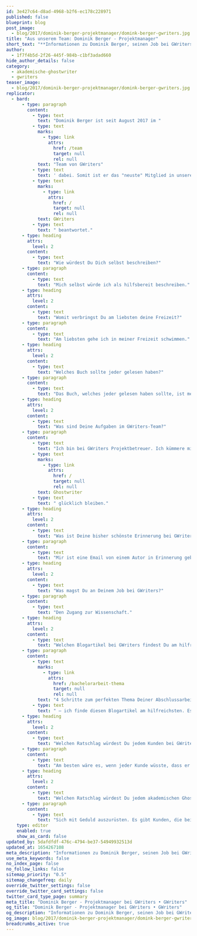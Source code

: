 ```yaml
---
id: 3e427c64-d8ad-4968-b2f6-ec178c228971
published: false
blueprint: blog
post_image:
  - blog/2017/dominik-berger-projektmanager/domink-berger-gwriters.jpg
title: "Aus unserem Team: Dominik Berger - Projektmanager"
short_text: "**Informationen zu Dominik Berger, seinen Job bei GWriters, seine Ratschläge an akademische Ghostwriter & Kunden der Ghostwriter-Agentur GWriters.**"
author:
  - 1f7f4b5d-2f26-445f-984b-c1bf3adad660
hide_author_details: false
category:
  - akademische-ghostwriter
  - gwriters
teaser_image:
  - blog/2017/dominik-berger-projektmanager/domink-berger-gwriters.jpg
replicator:
  - bard:
      - type: paragraph
        content:
          - type: text
            text: "Dominik Berger ist seit August 2017 im "
          - type: text
            marks:
              - type: link
                attrs:
                  href: /team
                  target: null
                  rel: null
            text: "Team von GWriters"
          - type: text
            text: ' dabei. Somit ist er das "neuste" Mitglied in unserem Team. Für unseren Blog hat er hier einige Fragen über sich und seinen Job bei '
          - type: text
            marks:
              - type: link
                attrs:
                  href: /
                  target: null
                  rel: null
            text: GWriters
          - type: text
            text: " beantwortet."
      - type: heading
        attrs:
          level: 2
        content:
          - type: text
            text: "Wie würdest Du Dich selbst beschreiben?"
      - type: paragraph
        content:
          - type: text
            text: "Mich selbst würde ich als hilfsbereit beschreiben."
      - type: heading
        attrs:
          level: 2
        content:
          - type: text
            text: "Womit verbringst Du am liebsten deine Freizeit?"
      - type: paragraph
        content:
          - type: text
            text: "Am liebsten gehe ich in meiner Freizeit schwimmen."
      - type: heading
        attrs:
          level: 2
        content:
          - type: text
            text: "Welches Buch sollte jeder gelesen haben?"
      - type: paragraph
        content:
          - type: text
            text: "Das Buch, welches jeder gelesen haben sollte, ist meiner Meinung nach sein eigenes."
      - type: heading
        attrs:
          level: 2
        content:
          - type: text
            text: "Was sind Deine Aufgaben im GWriters-Team?"
      - type: paragraph
        content:
          - type: text
            text: "Ich bin bei GWriters Projektbetreuer. Ich kümmere mich darum, dass Kunden ihre Aufträge zur gewünschten Zeit, in gewünschter Form und in gewünschter Qualität erhalten - und dabei Kunden und akademische "
          - type: text
            marks:
              - type: link
                attrs:
                  href: /
                  target: null
                  rel: null
            text: Ghostwriter
          - type: text
            text: " glücklich bleiben."
      - type: heading
        attrs:
          level: 2
        content:
          - type: text
            text: "Was ist Deine bisher schönste Erinnerung bei GWriters?"
      - type: paragraph
        content:
          - type: text
            text: "Mir ist eine Email von einem Autor in Erinnerung geblieben, bei der sich der Autor als sehr glücklich zeigte, da die Kundin anscheinend etwas von der vom Autor erstellten Ausarbeitung gelernt hat. Da ich allerdings noch recht neu bin im Team, bin ich mir sicher, dass es in Zukunft noch viele weitere schöne Erinnerungen geben wird."
      - type: heading
        attrs:
          level: 2
        content:
          - type: text
            text: "Was magst Du an Deinem Job bei GWriters?"
      - type: paragraph
        content:
          - type: text
            text: "Den Zugang zur Wissenschaft."
      - type: heading
        attrs:
          level: 2
        content:
          - type: text
            text: "Welchen Blogartikel bei GWriters findest Du am hilfreichsten und warum?"
      - type: paragraph
        content:
          - type: text
            marks:
              - type: link
                attrs:
                  href: /bachelorarbeit-thema
                  target: null
                  rel: null
            text: "4 Schritte zum perfekten Thema Deiner Abschlussarbeit"
          - type: text
            text: " – ich finde diesen Blogartikel am hilfreichsten. Es ist grundsätzlich so, dass bei jeder Tätigkeit der Anfang am schwierigsten fällt. Das Schreiben wissenschaftlicher Arbeiten ist dabei keine Ausnahme. Und der allererste Schritt dabei ist natürlich die Themenauswahl."
      - type: heading
        attrs:
          level: 2
        content:
          - type: text
            text: "Welchen Ratschlag würdest Du jedem Kunden bei GWriters geben?"
      - type: paragraph
        content:
          - type: text
            text: "Am besten wäre es, wenn jeder Kunde wüsste, dass er es mit Mitarbeitern und akademischen Ghostwritern zu tun hat, die ihr Bestes tun um diesen Kunden zufrieden zu stellen."
      - type: heading
        attrs:
          level: 2
        content:
          - type: text
            text: "Welchen Ratschlag würdest Du jedem akademischen Ghostwriter bei GWriters geben?"
      - type: paragraph
        content:
          - type: text
            text: "Sich mit Geduld auszurüsten. Es gibt Kunden, die bei den Teillieferungen einige Änderungen vornehmen möchten. In solchen Fällen sollte sich der Ghostwriter geduldig zeigen und weiterarbeiten, bis der Kunde zufrieden gestellt wird. Natürlich achten wir darauf, dass dies im Rahmen der Möglichkeiten geschieht."
    type: editor
    enabled: true
    show_as_card: false
updated_by: 5dafdfdf-476c-4794-be37-54949932513d
updated_at: 1654267108
meta_description: "Informationen zu Dominik Berger, seinen Job bei GWriters, seine Ratschläge an akademische Ghostwriter & Kunden der Ghostwriter-Agentur GWriters."
use_meta_keywords: false
no_index_page: false
no_follow_links: false
sitemap_priority: "0.5"
sitemap_changefreq: daily
override_twitter_settings: false
override_twitter_card_settings: false
twitter_card_type_page: summary
meta_title: "Dominik Berger - Projektmanager bei GWriters • GWriters"
og_title: "Dominik Berger - Projektmanager bei GWriters • GWriters"
og_description: "Informationen zu Dominik Berger, seinen Job bei GWriters, seine Ratschläge an akademische Ghostwriter & Kunden der Ghostwriter-Agentur GWriters."
og_image: blog/2017/dominik-berger-projektmanager/domink-berger-gwriters.jpg
breadcrumbs_active: true
---
```

